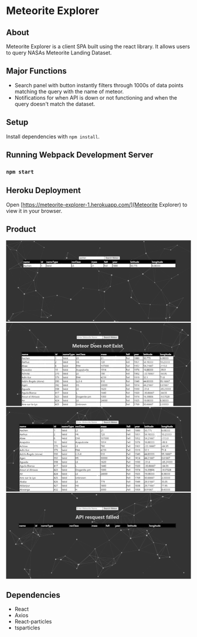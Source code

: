 # Meteorite Explorer

## About

Meteorite Explorer is a client SPA built using the react library. It allows users to query NASAs Meteorite Landing Dataset.

## Major Functions

- Search panel with button instantly filters through 1000s of data points matching the query with the name of meteor. 
- Notifications for when API is down or not functioning and when the query doesn't match the dataset.

## Setup

Install dependencies with `npm install`.

## Running Webpack Development Server

### `npm start`

## Heroku Deployment

Open [https://meteorite-explorer-1.herokuapp.com/](Meteorite Explorer) to view it in your browser.

## Product

![](https://raw.githubusercontent.com/Muaadahmed/Meteorite-Explorer/main/public/images/2022-09-27%20(3).png)
![](https://raw.githubusercontent.com/Muaadahmed/Meteorite-Explorer/main/public/images/2022-09-27%20(4).png)
![](https://raw.githubusercontent.com/Muaadahmed/Meteorite-Explorer/main/public/images/2022-09-27%20(5).png)
![](https://raw.githubusercontent.com/Muaadahmed/Meteorite-Explorer/main/public/images/2022-09-27%20(7).png)

## Dependencies

- React
- Axios
- React-particles
- tsparticles
